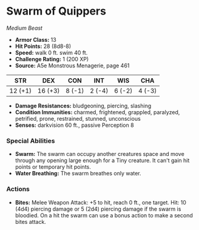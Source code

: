 # Swarm of Quippers

*Medium* *Beast*

- **Armor Class:** 13
- **Hit Points:** 28 (8d8-8)
- **Speed:** walk 0 ft. swim 40 ft.
- **Challenge Rating:** 1 (200 XP)
- **Source:** A5e Monstrous Menagerie, page 461

| STR | DEX | CON | INT | WIS | CHA |
| --- | --- | --- | --- | --- | --- |
| 12 (+1) | 16 (+3) | 8 (-1) | 2 (-4) | 6 (-2) | 4 (-3) |

- **Damage Resistances:** bludgeoning, piercing, slashing
- **Condition Immunities:** charmed, frightened, grappled, paralyzed, petrified, prone, restrained, stunned, unconscious
- **Senses:** darkvision 60 ft., passive Perception 8

### Special Abilities

- **Swarm:** The swarm can occupy another creatures space and move through any opening large enough for a Tiny creature. It can't gain hit points or temporary hit points.
- **Water Breathing:** The swarm breathes only water.

### Actions

- **Bites:** Melee Weapon Attack: +5 to hit, reach 0 ft., one target. Hit: 10 (4d4) piercing damage  or 5 (2d4) piercing damage if the swarm is bloodied. On a hit  the swarm can use a bonus action to make a second bites attack.


